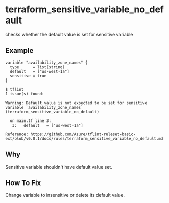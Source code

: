 # terraform_sensitive_variable_no_default

checks whether the default value is set for sensitive variable

## Example

```hcl
variable "availability_zone_names" {
  type      = list(string)
  default   = ["us-west-1a"]
  sensitive = true
}
```

```
$ tflint
1 issue(s) found:

Warning: Default value is not expected to be set for sensitive variable `availability_zone_names` (terraform_sensitive_variable_no_default)

  on main.tf line 3:
   3:   default   = ["us-west-1a"]

Reference: https://github.com/Azure/tflint-ruleset-basic-ext/blob/v0.0.1/docs/rules/terraform_sensitive_variable_no_default.md

```

## Why
Sensitive variable shouldn't have default value set.

## How To Fix
Change variable to insensitive or delete its default value.